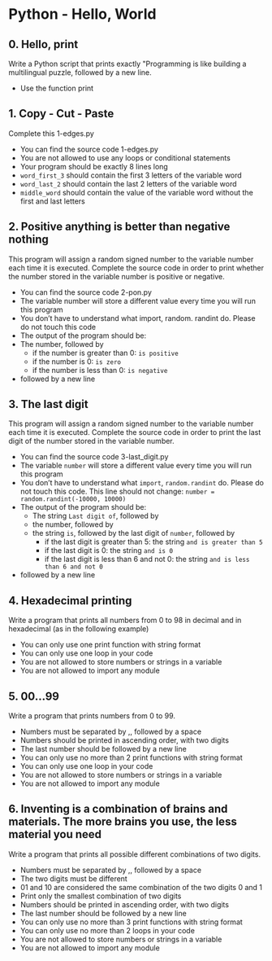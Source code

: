 # Python - Hello, World

## 0. Hello, print
Write a Python script that prints exactly "Programming is like building a multilingual puzzle, followed by a new line.
* Use the function print

## 1. Copy - Cut - Paste
Complete this 1-edges.py
* You can find the source code 1-edges.py
* You are not allowed to use any loops or conditional statements
* Your program should be exactly 8 lines long
* ```word_first_3``` should contain the first 3 letters of the variable word
* ```word_last_2``` should contain the last 2 letters of the variable word
* ```middle_word``` should contain the value of the variable word without the first and last letters

## 2. Positive anything is better than negative nothing
This program will assign a random signed number to the variable number each time it is executed. Complete the source code in order to print whether the number stored in the variable number is positive or negative.

* You can find the source code 2-pon.py
* The variable number will store a different value every time you will run this program
* You don’t have to understand what import, random. randint do. Please do not touch this code
* The output of the program should be:
* The number, followed by
    * if the number is greater than 0: ```is positive```
    * if the number is 0: ```is zero```
    * if the number is less than 0: ```is negative```
* followed by a new line

## 3. The last digit
This program will assign a random signed number to the variable number each time it is executed. Complete the source code in order to print the last digit of the number stored in the variable number.
* You can find the source code 3-last_digit.py
* The variable ```number``` will store a different value every time you will run this program
* You don’t have to understand what ```import```, ```random.randint``` do. Please do not touch this code. This line should not change: ```number = random.randint(-10000, 10000)```
* The output of the program should be:
    * The string ```Last digit of```, followed by
    * the number, followed by
    * the string ```is```, followed by the last digit of ```number```, followed by
        * if the last digit is greater than 5: the string ```and is greater than 5```
        * if the last digit is 0: the string ```and is 0```
        * if the last digit is less than 6 and not 0: the string ```and is less than 6 and not 0```
* followed by a new line

## 4. Hexadecimal printing
Write a program that prints all numbers from 0 to 98 in decimal and in hexadecimal (as in the following example)
* You can only use one print function with string format
* You can only use one loop in your code
* You are not allowed to store numbers or strings in a variable
* You are not allowed to import any module

## 5. 00...99
Write a program that prints numbers from 0 to 99.
* Numbers must be separated by ,, followed by a space
* Numbers should be printed in ascending order, with two digits
* The last number should be followed by a new line
* You can only use no more than 2 print functions with string format
* You can only use one loop in your code
* You are not allowed to store numbers or strings in a variable
* You are not allowed to import any module

## 6. Inventing is a combination of brains and materials. The more brains you use, the less material you need
Write a program that prints all possible different combinations of two digits.
* Numbers must be separated by ,, followed by a space
* The two digits must be different
* 01 and 10 are considered the same combination of the two digits 0 and 1
* Print only the smallest combination of two digits
* Numbers should be printed in ascending order, with two digits
* The last number should be followed by a new line
* You can only use no more than 3 print functions with string format
* You can only use no more than 2 loops in your code
* You are not allowed to store numbers or strings in a variable
* You are not allowed to import any module
